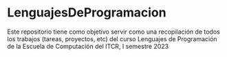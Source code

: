 # LenguajesDeProgramacion
Este repositorio tiene como objetivo servir como una recopilación de todos los trabajos (tareas, proyectos, etc) del curso Lenguajes de Programación de la Escuela de Computación del ITCR, I semestre 2023
